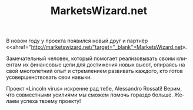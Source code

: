 ﻿---
layout: post

title: MarketsWizard.net
meta: MarketsWizard
cover_img: 2018.01.18/marketswizard_net.png
cover_fit: contain

category: news

lang: ru
ref: marketswizard_net_news_1
---

В новом году у проекта появился новый друг и партнёр «<ahref="http://marketswizard.net/"target="_blank">MarketsWizard.net</a>».

Замечательный человек, который помогает реализовывать своим клиентам их финансовые цели для достижения новых высот, опираясь на свой многолетний опыт и стремлением развивать каждого, кто готов усовершенствовать свои навыки.

Проект «Lincoln virus» искренне рад тебе, Alessandro Rossati!
Верим, что совместными усилиями мы сможем помочь гораздо больше.
Желаем успеха твоему проекту!
